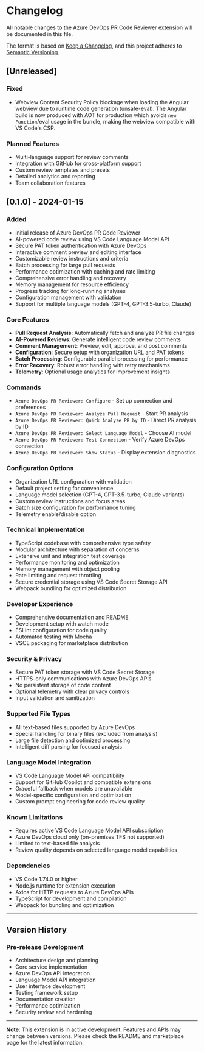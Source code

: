 # Changelog

All notable changes to the Azure DevOps PR Code Reviewer extension will be documented in this file.

The format is based on [Keep a Changelog](https://keepachangelog.com/en/1.0.0/),
and this project adheres to [Semantic Versioning](https://semver.org/spec/v2.0.0.html).

## [Unreleased]

### Fixed
- Webview Content Security Policy blockage when loading the Angular webview due to runtime code generation (unsafe-eval). The Angular build is now produced with AOT for production which avoids `new Function`/eval usage in the bundle, making the webview compatible with VS Code's CSP.

### Planned Features
- Multi-language support for review comments
- Integration with GitHub for cross-platform support
- Custom review templates and presets
- Detailed analytics and reporting
- Team collaboration features

## [0.1.0] - 2024-01-15

### Added
- Initial release of Azure DevOps PR Code Reviewer
- AI-powered code review using VS Code Language Model API
- Secure PAT token authentication with Azure DevOps
- Interactive comment preview and editing interface
- Customizable review instructions and criteria
- Batch processing for large pull requests
- Performance optimization with caching and rate limiting
- Comprehensive error handling and recovery
- Memory management for resource efficiency
- Progress tracking for long-running analyses
- Configuration management with validation
- Support for multiple language models (GPT-4, GPT-3.5-turbo, Claude)

### Core Features
- **Pull Request Analysis**: Automatically fetch and analyze PR file changes
- **AI-Powered Reviews**: Generate intelligent code review comments
- **Comment Management**: Preview, edit, approve, and post comments
- **Configuration**: Secure setup with organization URL and PAT tokens
- **Batch Processing**: Configurable parallel processing for performance
- **Error Recovery**: Robust error handling with retry mechanisms
- **Telemetry**: Optional usage analytics for improvement insights

### Commands
- `Azure DevOps PR Reviewer: Configure` - Set up connection and preferences
- `Azure DevOps PR Reviewer: Analyze Pull Request` - Start PR analysis
- `Azure DevOps PR Reviewer: Quick Analyze PR by ID` - Direct PR analysis by ID
- `Azure DevOps PR Reviewer: Select Language Model` - Choose AI model
- `Azure DevOps PR Reviewer: Test Connection` - Verify Azure DevOps connection
- `Azure DevOps PR Reviewer: Show Status` - Display extension diagnostics

### Configuration Options
- Organization URL configuration with validation
- Default project setting for convenience
- Language model selection (GPT-4, GPT-3.5-turbo, Claude variants)
- Custom review instructions and focus areas
- Batch size configuration for performance tuning
- Telemetry enable/disable option

### Technical Implementation
- TypeScript codebase with comprehensive type safety
- Modular architecture with separation of concerns
- Extensive unit and integration test coverage
- Performance monitoring and optimization
- Memory management with object pooling
- Rate limiting and request throttling
- Secure credential storage using VS Code Secret Storage API
- Webpack bundling for optimized distribution

### Developer Experience
- Comprehensive documentation and README
- Development setup with watch mode
- ESLint configuration for code quality
- Automated testing with Mocha
- VSCE packaging for marketplace distribution

### Security & Privacy
- Secure PAT token storage with VS Code Secret Storage
- HTTPS-only communications with Azure DevOps APIs
- No persistent storage of code content
- Optional telemetry with clear privacy controls
- Input validation and sanitization

### Supported File Types
- All text-based files supported by Azure DevOps
- Special handling for binary files (excluded from analysis)
- Large file detection and optimized processing
- Intelligent diff parsing for focused analysis

### Language Model Integration
- VS Code Language Model API compatibility
- Support for GitHub Copilot and compatible extensions
- Graceful fallback when models are unavailable
- Model-specific configuration and optimization
- Custom prompt engineering for code review quality

### Known Limitations
- Requires active VS Code Language Model API subscription
- Azure DevOps cloud only (on-premises TFS not supported)
- Limited to text-based file analysis
- Review quality depends on selected language model capabilities

### Dependencies
- VS Code 1.74.0 or higher
- Node.js runtime for extension execution
- Axios for HTTP requests to Azure DevOps APIs
- TypeScript for development and compilation
- Webpack for bundling and optimization

---

## Version History

### Pre-release Development
- Architecture design and planning
- Core service implementation
- Azure DevOps API integration
- Language Model API integration
- User interface development
- Testing framework setup
- Documentation creation
- Performance optimization
- Security review and hardening

---

**Note**: This extension is in active development. Features and APIs may change between versions. Please check the README and marketplace page for the latest information.